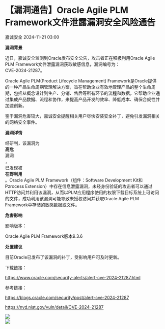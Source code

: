 #  【漏洞通告】Oracle Agile PLM Framework文件泄露漏洞安全风险通告   
 嘉诚安全   2024-11-21 03:00  
  
**漏洞背景**  
  
  
  
  
  
  
  
  
近日，嘉诚安全监测到Oracle发布安全公告，攻击者正在积极利用Oracle Agile PLM Framework文件泄露漏洞获取敏感信息，漏洞编号为：  
CVE-2024-21287。  
  
  
Oracle Agile PLM(Product Lifecycle Management) Framework是Oracle提供的一种产品生命周期管理解决方案，旨在帮助企业有效地管理产品的整个生命周期，包括从概念设计到生产、分销、售后等所有环节的流程和数据。它帮助企业通过集成产品数据、流程和协作，来提高产品开发的效率、降低成本、确保合规性并加速创新。  
  
  
鉴于漏洞危害较大，嘉诚安全提醒相关用户尽快安装安全补丁，避免引发漏洞相关的网络安全事件。  
  
  
**漏洞详情**  
  
  
  
  
  
  
  
  
经研判，该漏洞为  
**高危**  
漏洞  
，  
已发现被  
**在野利用**  
。Oracle Agile PLM Framework（组件：Software Development Kit和Pzrocess Extension）中存在信息泄露漏洞，未经身份验证的攻击者可以通过HTTP访问并利用该漏洞，从而以PLM应用程序使用的权限下载目标系统上可访问的文件，成功利用该漏洞可能导致未授权访问并获取Oracle Agile PLM Framework中存储的敏感数据或文件。  
  
  
**危害影响**  
  
  
  
  
  
  
  
  
影响版本：  
  
Oracle Agile PLM Framework版本9.3.6  
  
  
**处置建议**  
  
  
  
  
  
  
  
  
目前Oracle已发布了该漏洞的补丁，受影响用户可及时更新。  
  
下载链接：  
  
https://www.oracle.com/security-alerts/alert-cve-2024-21287.html  
  
参考链接：  
  
https://blogs.oracle.com/security/post/alert-cve-2024-21287  
  
https://nvd.nist.gov/vuln/detail/CVE-2024-21287  
  
  
![](https://mmbiz.qpic.cn/mmbiz_png/1t8LLTibEW5NtxqlBL1HLib8jMO0PWtibWTWTFPOa3ND1lyaEQyBgp2fodg9A1XxvPjY7L6ILtK26MBGhofWE0ORw/640?wx_fmt=png&wx_ "")  
![](https://mmbiz.qpic.cn/sz_mmbiz_gif/sDiaO8GNKJrJnzIYoQAv2nF3pgKm4SgdFkzuniaicBHQxgSdu0U0xyYbNDOcNkDMWCjwJNwKnic9ASAhhxEpkFL6lg/640?wx_fmt=gif&wx_ "")  
  
  
